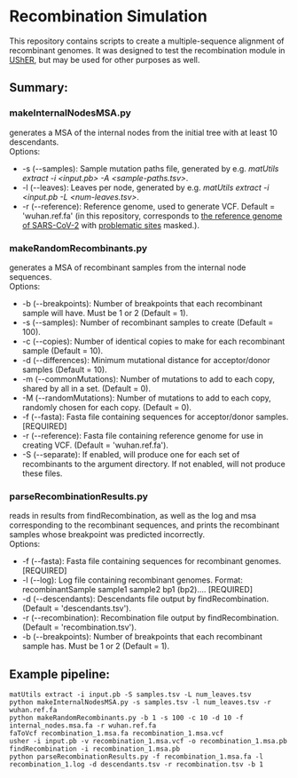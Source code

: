 # Recombination Simulation

This repository contains scripts to create a multiple-sequence alignment of recombinant genomes. It was designed to test the recombination module in [UShER](https://usher-wiki.readthedocs.io/en/latest/), but may be used for other purposes as well.

## Summary:

### makeInternalNodesMSA.py
generates a MSA of the internal nodes from the initial tree with at least 10 descendants.  
Options:
- -s (--samples): Sample mutation paths file, generated by e.g. *matUtils extract -i <input.pb> -A <sample-paths.tsv>*.  
- -l (--leaves): Leaves per node, generated by e.g. *matUtils extract -i <input.pb -L <num-leaves.tsv>*.  
- -r (--reference): Reference genome, used to generate VCF. Default = 'wuhan.ref.fa' (in this repository, corresponds to [the reference genome of SARS-CoV-2](https://www.ncbi.nlm.nih.gov/nuccore/1798174254) with [problematic sites](https://raw.githubusercontent.com/W-L/ProblematicSites_SARS-CoV2/master/problematic_sites_sarsCov2.vcf) masked.).

### makeRandomRecombinants.py
generates a MSA of recombinant samples from the internal node sequences.  
Options:
- -b (--breakpoints): Number of breakpoints that each recombinant sample will have. Must be 1 or 2 (Default = 1).  
- -s (--samples): Number of recombinant samples to create (Default = 100).  
- -c (--copies): Number of identical copies to make for each recombinant sample (Default = 10).  
- -d (--differences): Minimum mutational distance for acceptor/donor samples (Default = 10).  
- -m (--commonMutations): Number of mutations to add to each copy, shared by all in a set. (Default = 0).  
- -M (--randomMutations): Number of mutations to add to each copy, randomly chosen for each copy. (Default = 0).  
- -f (--fasta): Fasta file containing sequences for acceptor/donor samples. [REQUIRED]  
- -r (--reference): Fasta file containing reference genome for use in creating VCF. (Default = 'wuhan.ref.fa').  
- -S (--separate): If enabled, will produce one for each set of recombinants to the argument directory. If not enabled, will not produce these files.  


### parseRecombinationResults.py
reads in results from findRecombination, as well as the log and msa corresponding to the recombinant sequences, and prints the recombinant samples whose breakpoint was predicted incorrectly.  
Options:
- -f (--fasta): Fasta file containing sequences for recombinant genomes. [REQUIRED]  
- -l (--log): Log file containing recombinant genomes. Format: recombinantSample sample1 sample2 bp1 (bp2).... [REQUIRED]  
- -d (--descendants): Descendants file output by findRecombination. (Default = 'descendants.tsv').  
- -r (--recombination): Recombination file output by findRecombination. (Default = 'recombination.tsv').  
- -b (--breakpoints): Number of breakpoints that each recombinant sample has. Must be 1 or 2 (Default = 1).  

## Example pipeline:

```
matUtils extract -i input.pb -S samples.tsv -L num_leaves.tsv
python makeInternalNodesMSA.py -s samples.tsv -l num_leaves.tsv -r wuhan.ref.fa
python makeRandomRecombinants.py -b 1 -s 100 -c 10 -d 10 -f internal_nodes.msa.fa -r wuhan.ref.fa
faToVcf recombination_1.msa.fa recombination_1.msa.vcf
usher -i input.pb -v recombination_1.msa.vcf -o recombination_1.msa.pb
findRecombination -i recombination_1.msa.pb
python parseRecombinationResults.py -f recombination_1.msa.fa -l recombination_1.log -d descendants.tsv -r recombination.tsv -b 1
```

